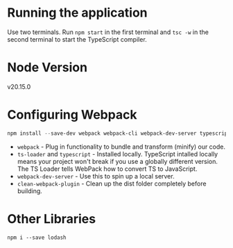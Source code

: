 # Running the application

Use two terminals. Run `npm start` in the first terminal and `tsc -w` in the second terminal to start the TypeScript compiler.

# Node Version

v20.15.0

# Configuring Webpack

```powershell
npm install --save-dev webpack webpack-cli webpack-dev-server typescript ts-loader clean-webpack-plugin
```

- `webpack` - Plug in functionality to bundle and transform (minify) our code.
- `ts-loader` and `typescript` - Installed locally. TypeScript intalled locally means your project won't break if you use a globally different version. The TS Loader tells WebPack how to convert TS to JavaScript.
- `webpack-dev-server` - Use this to spin up a local server.
- `clean-webpack-plugin` - Clean up the dist folder completely before building.

# Other Libraries

```
npm i --save lodash
```